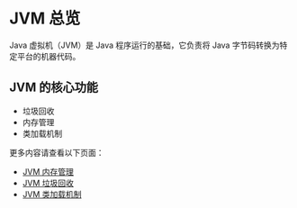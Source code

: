# JVM 总览 <!-- {docsify-ignore-all} -->

Java 虚拟机（JVM）是 Java 程序运行的基础，它负责将 Java 字节码转换为特定平台的机器代码。

## JVM 的核心功能
- 垃圾回收
- 内存管理
- 类加载机制

更多内容请查看以下页面：
- [JVM 内存管理](jvm-memory.md)
- [JVM 垃圾回收](jvm-gc.md)
- [JVM 类加载机制](jvm-classloader.md)